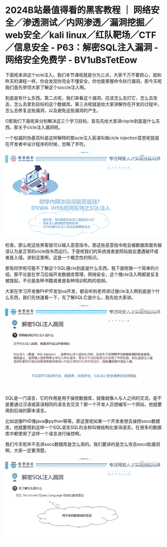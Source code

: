 # 2024B站最值得看的黑客教程 ｜ 网络安全／渗透测试／内网渗透／漏洞挖掘／web安全／kali linux／红队靶场／CTF／信息安全 - P63：解密SQL注入漏洞 - 网络安全免费学 - BV1uBsTetEow

下面呢来讲这个scle注入。我们本节课呢就是分为三点，大家千万不要担心，就和昨天的课程一样，你会发现你完全不懂安全，你也能掌握命令执行漏洞。那今天呢我们首先带领大家了解这个soccle注入啊。

到底是有什么东西。第二点呢，我们来看这个漏洞，应该怎么去打它，怎么去攻击，怎么去拿到目标的这个数据库。第三点呢就是给大家讲解你在开发的过程中，怎么去修复这些漏洞，以及避免这些漏洞的产生。

O那我们下面呢来分别解决这三个学习目标。首先先给大家讲ciqcle到底是什么东西。那关于cicle注入漏洞呢。

一个权威的伪基百科是这样解释的那scle注入英语叫做cicle injection意思呢就是在开发者中设计程序的时候，忽略了字符。



![](img/39112b6ea1875d5db4d702a6e77f8649_1.png)

检查。那么呢这些黑客就可以输入恶意指令。那这些恶意指令呢会被数据库服务器误认为是正常的cicle指令而运行。于是呢我们的系统或者是网站就会遭遇破坏或者是入侵。讲到这里啊，这是一个概念性的知识。

那有同学呢可能不了解这个SQL搜cle到底是什么东西。我下面呢做一个简单的介绍。那不论是在学习后端开发数据库管理，网络安全，这个搜cle注入啊都是反复被提起，不论是各种书籍或者是各种培训机构的视频。

大家在学习开发像PHP开发加va开发，都会听到老师讲过搜cle注入啊到底是个什么东西，我们先快速看一下，先了解SQL它是什么，我先给大家讲。



![](img/39112b6ea1875d5db4d702a6e77f8649_3.png)

SQL是一门语言，它的作用是用于操控数据库，就像就像人与人之间的交流，是不是要通过汉语或英语相同的语言去交流？那一个开发人员想编写一个网站，他就要用到后端的脚本语言。

比如说像PHD像java像python等等。那这里呢如果一个开发者想去操控soco数据库，他就要用到这样一个SQL语言SQL的全称叫做结构化查询语言。在很多的数据库中都使用了这样一个语言进行操控啊。

我们今天呢并不去讲soco数据库是怎么用的。我们要讲的是怎么攻击soco助漏洞啊，大家一定要清楚。

![](img/39112b6ea1875d5db4d702a6e77f8649_5.png)